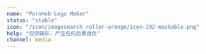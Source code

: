 ```yaml
---
name: "PornHub Logo Maker"
status: "stable"
icon: "/icon/imagesearch_roller-orange/icon-192-maskable.png"
help: "仅供娱乐，产生任何后果自负"
channel: media
---
```

